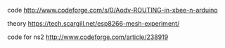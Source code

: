 code
http://www.codeforge.com/s/0/Aodv-ROUTING-in-xbee-n-arduino

theory
https://tech.scargill.net/esp8266-mesh-experiment/


code for ns2 
http://www.codeforge.com/article/238919
